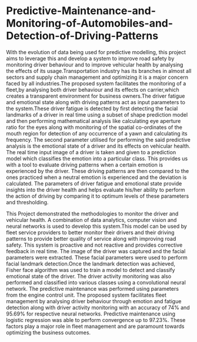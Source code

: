 # Predictive-Maintenance-and-Monitoring-of-Automobiles-and-Detection-of-Driving-Patterns
With the evolution of data being used for predictive modelling, this project aims to leverage
this and develop a system to improve road safety by monitoring driver behaviour and to
improve vehicular health by analysing the effects of its usage.Transportation industry has
its branches in almost all sectors and supply chain management and optimizing it is a
major concern faced by all industries.The proposed system facilitates the monitoring of a
fleet,by analysing both driver behaviour and its effects on carrier,which creates a transparent
environment for business owners.The driver fatigue and emotional state along with driving
patterns act as input parameters to the system.These driver fatigue is detected by first
detecting the facial landmarks of a driver in real time using a subset of shape prediction
model and then performing mathematical analysis like calculating eye aperture ratio for the
eyes along with monitoring of the spatial co-ordinates of the mouth region for detection of
any occurrence of a yawn and calculating its frequency. The second parameter utilised for
performing the said predictive analysis is the emotional state of a driver and its effects on
vehicular health. The real time input image of a driver is taken and given to a prediction
model which classifies the emotion into a particular class. This provides us with a tool to
evaluate driving patterns when a certain emotion is experienced by the driver. These driving
patterns are then compared to the ones practiced when a neutral emotion is experienced and
the deviation is calculated. The parameters of driver fatigue and emotional state provide
insights into the driver health and helps evaluate his/her ability to perform the action of
driving by comparing it to optimum levels of these parameters and thresholding.


This Project demonstrated the methodologies to monitor the driver and vehicular health.
A combination of data analytics, computer vision and neural networks is used to develop
this system.This model can be used by fleet service providers to better monitor their drivers
and their driving patterns to provide better quality of service along with improving road
safety. This system is proactive and not reactive and provides corrective feedback in real
time. The image of the driver was captured and the facial parameters were extracted.
These facial parameters were used to perform facial landmark detection.Once the landmark
detection was achieved, Fisher face algorithm was used to train a model to detect and
classify emotional state of the driver. The driver activity monitoring was also performed
and classified into various classes using a convolutional neural network. The predictive
maintenance was performed using parameters from the engine control unit.
The proposed system facilitates fleet management by analysing driver behaviour through
emotion and fatigue detection along with driver activity monitoring with an accuracy of 74%
and 95.69% for respective neural networks. Predictive maintenance using logistic regression
was able to perform convergence up to 97.23%. These factors play a major role in fleet
management and are paramount towards optimizing the business outcomes.
